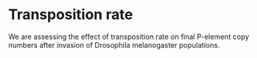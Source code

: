 # Transposition rate
We are assessing the effect of transposition rate on final P-element copy numbers after invasion of Drosophila melanogaster populations.
